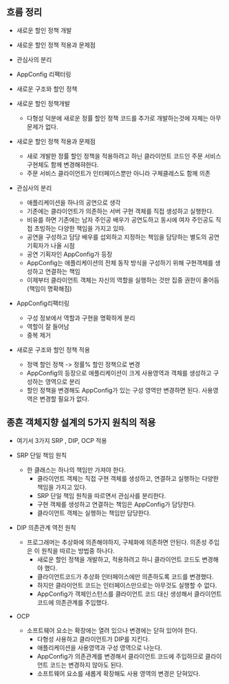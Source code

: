 ## 흐름 정리
- 새로운 할인 정책 개발
- 새로운 할인 정책 적용과 문제점
- 관심사의 분리
- AppConfig 리팩터링
- 새로운 구조와 할인 정책


- 새로운 할인 정책개발
     - 다형성 덕분에 새로운 정률 할인 정책 코드를 추가로 개발하는것에 자체는 아무 문제가 없다.
- 새로운 할인 정책 적용과 문제점
    - 새로 개발한 정률 할인 정책을 적용하려고 하닌 클라이언트 코드인 주문 서비스 구현체도 함께 변경해햐한다.
    - 주문 서비스 클라이언트가 인터페이스뿐만 아니라 구체클레스도 함께 의존
    
- 관심사의 분리
    - 애플리케이션을 하나의 공연으로 생각
    - 기존에는 클라이언트가 의존하는 서버 구현 객체를 직접 생성하고 실행한다.
    - 비유를 하면 기존에는 남자 주인공 배우가 공연도하고 동시에 여자 주인공도 직접 초빙하는 다양한 책임을 가지고 있따.
    - 공연을 구성하고 담당 배우를 섭외하고 지정하는 책임을 담당하는 별도의 공연 기획자가 나올 시점
    - 공연 기획자인 AppConfig가 등장
    - AppConfig는 애플리케이션의 전체 동작 방식을 구성하기 위해 구현객체를 생성하고 연결하는 책임
    - 이제부터 클라이언트 객체는 자신의 역할을 실행하는 것만 집중 권한이 줄어듬(책임이 명확해짐)
    
- AppConfig리팩터링
    - 구성 정보에서 역할과 구현을 명확하게 분리
    - 역할이 잘 들어남
    - 중복 제거
- 새로운 구조와 할인 정책 적용
    - 정액 할인 정책 -> 정률% 할인 정책으로 변경
    - AppConfig의 등장으로 애플리케이션이 크게 사용영역과 객체를 생성하고 구성하는 영역으로 분리
    - 할인 정책을 변경해도 AppConfig가 있는 구성 영역만 변경하면 된다. 사용영역은 변경할 필요가 없다.
    

## 종흔 객체지향 설계의 5가지 원칙의 적용
- 여기서 3가지 SRP , DIP, OCP 적용

- SRP 단일 책임 원칙
    - 한 클래스는 하나의 책임만 가져야 한다.
        - 클라이언트 객체는 직접 구현 객체를 생성하고, 연결하고 실행하는 다양한 책임을 가지고 있다.
        - SRP 단일 책임 원칙을 따르면서 관심사를 분리한다.
        - 구현 객체를 생성하고 연결하는 책임은 AppConfig가 담당한다.
        - 클라이언트 객체는 실행하는 책임만 담당한다.
- DIP 의존관계 역전 원칙
    - 프로그래머는 추상화에 의존해야하지, 구체화에 의존하면 안된다. 의존성 주입은 이 원칙을 따르는 방법중 하나다.
        - 새로운 할인 정책을 개발하고, 적용하려고 하니 클라이언트 코드도 변경해야 했다.
        - 클라이언트코드가 추상화 인터페이스에만 의존하도록 코드를 변경했다.
        - 하지만 클라이언트 코드는 인터페이스만으로는 아무것도 실행할 수 없다.
        - AppConfig가 객체인스턴스를 클라이언트 코드 대신 생성해서 클라이언트 코드에 의존관계를 주입했다.
- OCP
    - 소프트웨어 요소는 확장에는 열려 있으나 변경에는 닫혀 있어야 한다.
        - 다형성 사용하고 클라이언트가 DIP를 지킨다.
        - 애플리케이션을 사용영역과 구성 영역으로 나눈다.
        - AppConfig가 의존관계를 변경해서 클라이언트 코드에 주입하므로 클라이언트 코드는 변경하지 않아도 된다.
        - 소프트웨어 요소를 새롭게 확장해도 사용 영역의 변경은 닫혀있다.
          
  